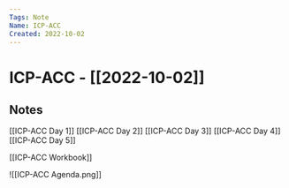```yaml
---
Tags: Note
Name: ICP-ACC
Created: 2022-10-02
---
```

# ICP-ACC - [[2022-10-02]]
## Notes
[[ICP-ACC Day 1]]
[[ICP-ACC Day 2]]
[[ICP-ACC Day 3]]
[[ICP-ACC Day 4]]
[[ICP-ACC Day 5]]

[[ICP-ACC Workbook]]

![[ICP-ACC Agenda.png]]
